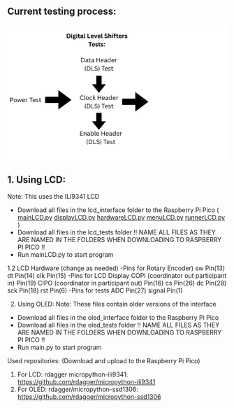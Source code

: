 ## Current testing process: 
![testFlow](images/testingFlow.png)

## 1. Using LCD:
Note: This uses the ILI9341 LCD
  - Download all files in the lcd_interface folder to the Raspberry Pi Pico ( [mainLCD.py](lcd_interface/mainLCD.py) [displayLCD.py](lcd_interface/displayLCD.py) [hardwareLCD.py](lcd_interface/hardwareLCD.py) [menuLCD.py](lcd_interface/menuLCD.py) [runnerLCD.py](lcd_interface/runnerLCD.py) )
  - Download all files in the lcd_tests folder
  !! NAME ALL FILES AS THEY ARE NAMED IN THE FOLDERS WHEN DOWNLOADING TO RASPBERRY PI PICO !!
  - Run mainLCD.py to start program

1.2 LCD Hardware (change as needed)
-Pins for Rotary Encoder)
  sw Pin(13) 
  dt Pin(14)
  clk Pin(15)
-Pins for LCD Display
  COPI (coordinator out participant in) Pin(19)
  CIPO (coordinator in participant out) Pin(16)
  cs Pin(26)
  dc Pin(28)
  sck Pin(18)
  rst Pin(6)
-Pins for tests
  ADC Pin(27)
  signal Pin(1)

2. Using OLED: 
Note: These files contain older versions of the interface 
  - Download all files in the oled_interface folder to the Raspberry Pi Pico
  - Download all files in the oled_tests folder
  !! NAME ALL FILES AS THEY ARE NAMED IN THE FOLDERS WHEN DOWNLOADING TO RASPBERRY PI PICO !!
  - Run main.py to start program

   
Used repositories: (Download and upload to the Raspberry Pi Pico) 
1. For LCD: rdagger micropython-ili9341: https://github.com/rdagger/micropython-ili9341
2. For OLED: rdagger/micropython-ssd1306: https://github.com/rdagger/micropython-ssd1306
